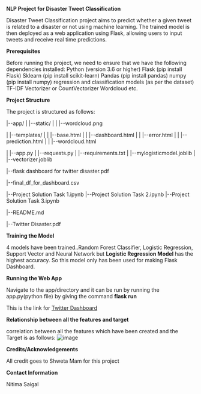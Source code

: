 
__NLP Project for Disaster Tweet Classification__

Disaster Tweet Classification project aims to predict whether a given tweet is related to a disaster or not using machine learning. The trained model is then deployed as a web application using Flask, allowing users to input tweets and receive real time predictions.

__Prerequisites__

Before running the project, we need to ensure that we have the following dependencies installed:
Python (version 3.6 or higher)
Flask (pip install Flask)
Sklearn (pip install scikit-learn)
Pandas (pip install pandas)
numpy (pip install numpy)
regression and classification models (as per the dataset)
TF-IDF Vectorizer or CountVectorizer
Wordcloud etc.

__Project Structure__

The project is structured as follows:

|--app/
| |--static/ 
| | |--wordcloud.png

| |--templates/
| | |--base.html
| | |--dashboard.html
| | |--error.html
| | |--prediction.html
| | |--wordcloud.html

| |--app.py
| |--requests.py
| |--requirements.txt
| |--mylogisticmodel.joblib
| |--vectorizer.joblib

|--flask dashboard for twitter disaster.pdf

|--final_df_for_dashboard.csv

|--Project Solution Task 1.ipynb
|--Project Solution Task 2.ipynb
|--Project Solution Task 3.ipynb

|--README.md

|--Twitter Disaster.pdf

__Training the Model__

4 models have been trained..Random Forest Classifier, Logistic Regression, Support Vector and Neural Network but __Logistic Regression Model__ has the highest accuracy. So this model only has been used for making Flask Dashboard.

__Running the Web App__

Navigate to the app/directory and it can be run by running the app.py(python file) by giving the command __flask run__

This is the link for [Twitter Dashboard](http://127.0.0.1:5000/)

__Relationship between all the features and target__

correlation between all the features which have been created and the Target is as follows:
![image](https://github.com/nitimasaigal/Project-7-Twitter-Disaster/assets/146649752/c90ca536-3367-4e2f-90e7-4fcf8296bce0)

__Credits/Acknowledgements__

All credit goes to Shweta Mam for this project

__Contact Information__

Nitima Saigal






